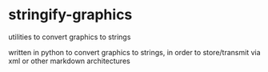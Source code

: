 # stringify-graphics
utilities to convert graphics to strings

written in python to convert graphics to strings, in order to store/transmit via xml or other markdown architectures
